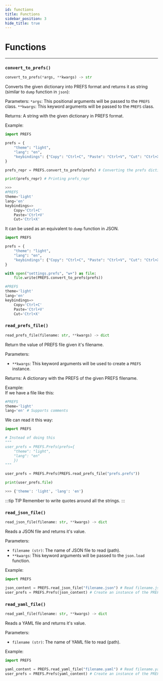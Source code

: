 ```yaml
---
id: functions
title: Functions
sidebar_position: 3
hide_title: true
---
```


# Functions
***

### `convert_to_prefs()`
```python
convert_to_prefs(*args, **kwargs) -> str
```

Converts the given dictionary into PREFS format and returns it as string (similar to `dump` function in `json`):

Parameters:
    `*args`: This positional arguments will be passed to the `PREFS` class.
    `**kwargs`: This keyword arguments will be passed to the `PREFS` class.

Returns:
    A string with the given dictionary in PREFS format. 

Example:
```python
import PREFS

prefs = {
    "theme": "light",
    "lang": "en",
    "keybindings": {"Copy": "Ctrl+C", "Paste": "Ctrl+V", "Cut": "Ctrl+X"}
}

prefs_repr = PREFS.convert_to_prefs(prefs) # Converting the prefs dictionary into a string in PREFS format

print(prefs_repr) # Printing prefs_repr

>>> 
#PREFS
theme='light'
lang='en'
keybindings=>
    Copy='Ctrl+C'
    Paste='Ctrl+V'
    Cut='Ctrl+X'
```
It can be used as an equivalent to `dump` function in JSON.
```py
import PREFS

prefs = {
    "theme": "light",
    "lang": "en",
    "keybindings": {"Copy": "Ctrl+C", "Paste": "Ctrl+V", "Cut": "Ctrl+X"}
}

with open("settings.prefs", "w+") as file:
    file.write(PREFS.convert_to_prefs(prefs))
```
```py title="settings.prefs"
#PREFS
theme='light'
lang='en'
keybindings=>
    Copy='Ctrl+C'
    Paste='Ctrl+V'
    Cut='Ctrl+X'
```

### `read_prefs_file()`

```python
read_prefs_file(filename: str, **kwargs) -> dict
```

Return the value of PREFS file given it's filename.

Parameters:
- `**kwargs`: This keyword arguments will be used to create a `PREFS` instance.

Returns:
	A dictionary with the PREFS of the given PREFS filename.

Example:  
If we have a file like this:
```python title="prefs.prefs"
#PREFS
theme='light'
lang='en' # Supports comments
```
We can read it this way:
```python
import PREFS

# Instead of doing this
"""
user_prefs = PREFS.Prefs(prefs={
    "theme": "light",
    "lang": "en"
    })
"""

user_prefs = PREFS.Prefs(PREFS.read_prefs_file("prefs.prefs"))

print(user_prefs.file)

>>> {'theme': 'light', 'lang': 'en'}
```

:::tip TIP
Remember to write quotes around all the strings.
:::

### `read_json_file()`
```python
read_json_file(filename: str, **kwargs) -> dict
```
Reads a JSON file and returns it's value.

Parameters:
- `filename (str)`: The name of JSON file to read (path).
- `**kwargs`: This keyword arguments will be passed to the `json.load` function.

Example:

```python
import PREFS

json_content = PREFS.read_json_file("filename.json") # Read filename.json" and store it's value in prefs
user_prefs = PREFS.Prefs(json_content) # Create an instance of the PREFS class using a json file as input for the prefs argument
```

### `read_yaml_file()`
```python
read_yaml_file(filename: str, **kwargs) -> dict
```
Reads a YAML file and returns it's value.

Parameters:
- `filename (str)`: The name of YAML file to read (path).

Example:

```python
import PREFS

yaml_content = PREFS.read_yaml_file("filename.yaml") # Read filename.yaml and store it's value in prefs
user_prefs = PREFS.Prefs(yaml_content) # Create an instance of the PREFS class using a yaml file as input for the prefs argument
```